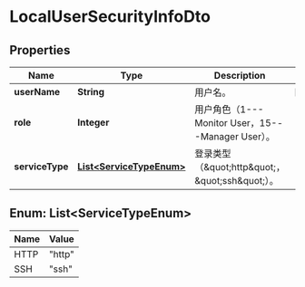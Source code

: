
# LocalUserSecurityInfoDto

## Properties
Name | Type | Description | Notes
------------ | ------------- | ------------- | -------------
**userName** | **String** | 用户名。 |  [optional]
**role** | **Integer** | 用户角色（1---Monitor User，15---Manager User）。 | 
**serviceType** | [**List&lt;ServiceTypeEnum&gt;**](#List&lt;ServiceTypeEnum&gt;) | 登录类型（\&quot;http\&quot;，\&quot;ssh\&quot;）。 | 


<a name="List<ServiceTypeEnum>"></a>
## Enum: List&lt;ServiceTypeEnum&gt;
Name | Value
---- | -----
HTTP | &quot;http&quot;
SSH | &quot;ssh&quot;



